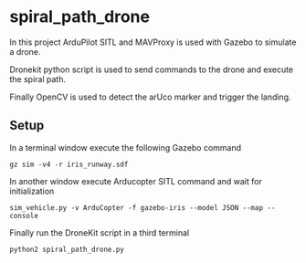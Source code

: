 # spiral_path_drone

In this project ArduPilot SITL and MAVProxy is used with Gazebo to simulate a drone.

Dronekit python script is used to send commands to the drone and execute the spiral path.

Finally OpenCV is used to detect the arUco marker and trigger the landing.


## Setup

In a terminal window execute the following Gazebo command

    gz sim -v4 -r iris_runway.sdf
    
In another window execute Arducopter SITL command and wait for initialization

    sim_vehicle.py -v ArduCopter -f gazebo-iris --model JSON --map --console
    
Finally run the DroneKit script in a third terminal

    python2 spiral_path_drone.py
